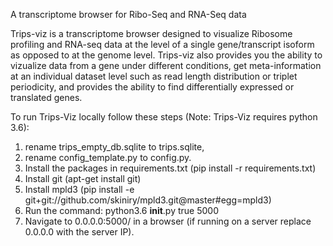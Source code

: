 A transcriptome browser for Ribo-Seq and RNA-Seq data

Trips-viz is a transcriptome browser designed to visualize Ribosome profiling and RNA-seq data at the level of a single gene/transcript isoform as opposed to at the genome level. Trips-viz also provides you the ability to vizualize data from a gene under different conditions, get meta-information at an individual dataset level such as read length distribution or triplet periodicity, and provides the ability to find differentially expressed or translated genes.

To run Trips-Viz locally follow these steps (Note: Trips-Viz requires python 3.6):
1. rename trips_empty_db.sqlite to trips.sqlite, 
2. rename config_template.py to config.py. 
3. Install the packages in requirements.txt (pip install -r requirements.txt)
4. Install git (apt-get install git)
5. Install mpld3 (pip install -e git+git://github.com/skiniry/mpld3.git@master#egg=mpld3)
6. Run the command: python3.6 __init__.py true 5000 
7. Navigate to 0.0.0.0:5000/ in a browser (if running on a server replace 0.0.0.0 with the server IP). 
